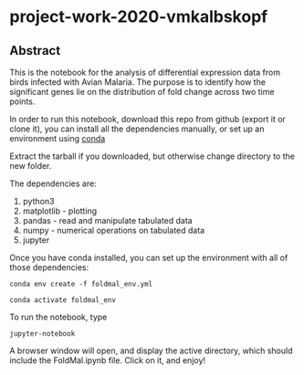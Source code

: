 # project-work-2020-vmkalbskopf
## Abstract
This is the notebook for the analysis of differential expression data from birds infected with Avian Malaria. The purpose is to identify how the significant genes lie on the distribution of fold change across two time points. 

In order to run this notebook, download this repo from github (export it or clone it), you can install all the dependencies manually, or set up an environment using [conda](https://docs.anaconda.com/anaconda/install/)

Extract the tarball if you downloaded, but otherwise change directory to the new folder.

The dependencies are:
1. python3
2. matplotlib - plotting
3. pandas - read and manipulate tabulated data
4. numpy - numerical operations on tabulated data
5. jupyter

Once you have conda installed, you can set up the environment with all of those dependencies:

`conda env create -f foldmal_env.yml`

`conda activate foldmal_env`

To run the notebook, type

`jupyter-notebook`

A browser window will open, and display the active directory, which should include the FoldMal.ipynb file. Click on it, and enjoy!
